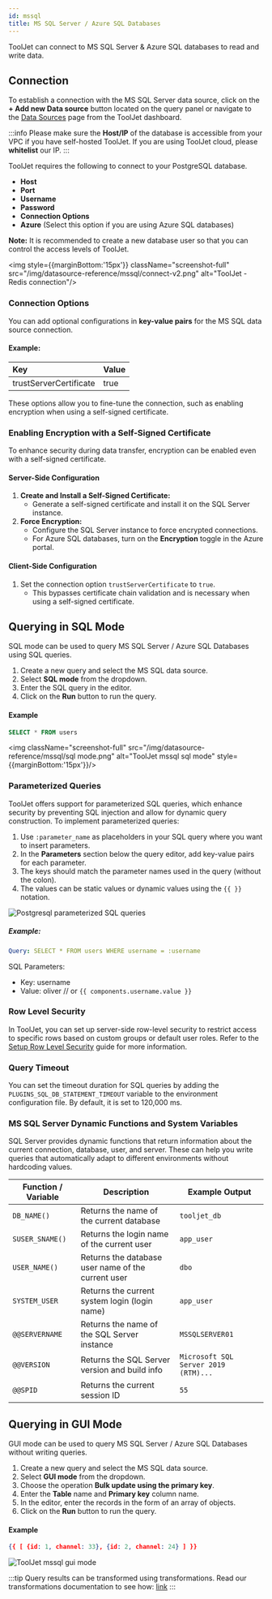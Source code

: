 ```yaml
---
id: mssql
title: MS SQL Server / Azure SQL Databases
---
```


ToolJet can connect to MS SQL Server & Azure SQL databases to read and write data.

<div style={{paddingTop:'24px'}}>

## Connection

To establish a connection with the MS SQL Server data source, click on the **+ Add new Data source** button located on the query panel or navigate to the [Data Sources](/docs/data-sources/overview) page from the ToolJet dashboard.

:::info
Please make sure the **Host/IP** of the database is accessible from your VPC if you have self-hosted ToolJet. If you are using ToolJet cloud, please **whitelist** our IP.
:::

ToolJet requires the following to connect to your PostgreSQL database.

- **Host**
- **Port**
- **Username**
- **Password**
- **Connection Options**
- **Azure** (Select this option if you are using Azure SQL databases)

**Note:** It is recommended to create a new database user so that you can control the access levels of ToolJet.

<img style={{marginBottom:'15px'}} className="screenshot-full" src="/img/datasource-reference/mssql/connect-v2.png" alt="ToolJet - Redis connection"/>

### Connection Options

You can add optional configurations in **key-value pairs** for the MS SQL data source connection.

#### Example:

| Key                    | Value |
| :--------------------- | :---- |
| trustServerCertificate | true  |

These options allow you to fine-tune the connection, such as enabling encryption when using a self-signed certificate.

### Enabling Encryption with a Self-Signed Certificate

To enhance security during data transfer, encryption can be enabled even with a self-signed certificate.

#### Server-Side Configuration

1. **Create and Install a Self-Signed Certificate:**
   - Generate a self-signed certificate and install it on the SQL Server instance.
2. **Force Encryption:**
   - Configure the SQL Server instance to force encrypted connections.
   - For Azure SQL databases, turn on the **Encryption** toggle in the Azure portal.

#### Client-Side Configuration

1. Set the connection option `trustServerCertificate` to `true`.
   - This bypasses certificate chain validation and is necessary when using a self-signed certificate.

</div>

<div style={{paddingTop:'24px'}}>

## Querying in SQL Mode

SQL mode can be used to query MS SQL Server / Azure SQL Databases using SQL queries.

1. Create a new query and select the MS SQL data source.
2. Select **SQL mode** from the dropdown.
3. Enter the SQL query in the editor.
4. Click on the **Run** button to run the query.

#### Example

```sql
SELECT * FROM users
```

<img className="screenshot-full" src="/img/datasource-reference/mssql/sql mode.png" alt="ToolJet mssql sql mode" style={{marginBottom:'15px'}}/>

### Parameterized Queries

ToolJet offers support for parameterized SQL queries, which enhance security by preventing SQL injection and allow for dynamic query construction. To implement parameterized queries:

1. Use `:parameter_name` as placeholders in your SQL query where you want to insert parameters.
2. In the **Parameters** section below the query editor, add key-value pairs for each parameter.
3. The keys should match the parameter names used in the query (without the colon).
4. The values can be static values or dynamic values using the `{{ }}` notation.

<div style={{textAlign: 'center'}}>
<img style={{marginBottom:'15px'}} className="screenshot-full" src="/img/datasource-reference/mssql/parameterized-query.png" alt="Postgresql parameterized SQL queries"/>
</div>

##### Example:

```yaml
Query: SELECT * FROM users WHERE username = :username
```

SQL Parameters:

- Key: username
- Value: oliver // or `{{ components.username.value }}`

### Row Level Security

In ToolJet, you can set up server-side row-level security to restrict access to specific rows based on custom groups or default user roles. Refer to the [Setup Row Level Security](#) guide for more information.

### Query Timeout

You can set the timeout duration for SQL queries by adding the `PLUGINS_SQL_DB_STATEMENT_TIMEOUT` variable to the environment configuration file. By default, it is set to 120,000 ms.

### MS SQL Server Dynamic Functions and System Variables

SQL Server provides dynamic functions that return information about the current connection, database, user, and server. These can help you write queries that automatically adapt to different environments without hardcoding values.

| Function / Variable | Description                                        | Example Output                       |
| ------------------- | -------------------------------------------------- | ------------------------------------ |
| `DB_NAME()`         | Returns the name of the current database           | `tooljet_db`                         |
| `SUSER_SNAME()`     | Returns the login name of the current user         | `app_user`                           |
| `USER_NAME()`       | Returns the database user name of the current user | `dbo`                                |
| `SYSTEM_USER`       | Returns the current system login (login name)      | `app_user`                           |
| `@@SERVERNAME`      | Returns the name of the SQL Server instance        | `MSSQLSERVER01`                      |
| `@@VERSION`         | Returns the SQL Server version and build info      | `Microsoft SQL Server 2019 (RTM)...` |
| `@@SPID`            | Returns the current session ID                     | `55`                                 |

</div>

<div style={{paddingTop:'24px'}}>

## Querying in GUI Mode

GUI mode can be used to query MS SQL Server / Azure SQL Databases without writing queries.

1. Create a new query and select the MS SQL data source.
2. Select **GUI mode** from the dropdown.
3. Choose the operation **Bulk update using the primary key**.
4. Enter the **Table** name and **Primary key** column name.
5. In the editor, enter the records in the form of an array of objects.
6. Click on the **Run** button to run the query.

#### Example

```json
{{ [ {id: 1, channel: 33}, {id: 2, channel: 24} ] }}
```

<img className="screenshot-full" src="/img/datasource-reference/mssql/gui mode.png" alt="ToolJet mssql gui mode"/>

:::tip
Query results can be transformed using transformations. Read our transformations documentation to see how: [link](/docs/app-builder/custom-code/transform-data)
:::

</div>

